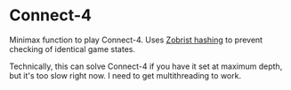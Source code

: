 # Connect-4

Minimax function to play Connect-4.
Uses [Zobrist hashing](https://en.wikipedia.org/wiki/Zobrist_hashing) to prevent checking of identical game states.


Technically, this can solve Connect-4 if you have it set at maximum depth, but it's too slow right now.
I need to get multithreading to work.

